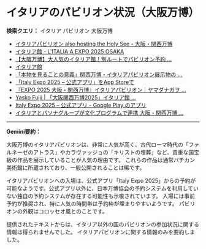 # イタリアのパビリオン状況（大阪万博）

**検索クエリ：** イタリア パビリオン 大阪万博

- [イタリアパビリオン also hosting the Holy See - 大阪・関西万博](https://www.expo2025.or.jp/official-participant/italy/)
- [イタリア館 - L'ITALIA A EXPO 2025 OSAKA](https://www.italyexpo2025osaka.it/ja/itariaguan)
- [【大阪万博】大人気のイタリア館！別ルートでパビリオン予約 ...](https://ameblo.jp/photolife-memorial/entry-12895866665.html)
- [イタリア館](https://www.italyexpo2025osaka.it/ja)
- [「本物を見ることの意義」関西万博・イタリアパビリオン展示物の ...](https://news.yahoo.co.jp/articles/1f095a575d9b62fd1c0049dfde65292399461d75)
- [「Italy Expo 2025 – 公式アプリ」をApp Storeで](https://apps.apple.com/jp/app/italy-expo-2025-%E5%85%AC%E5%BC%8F%E3%82%A2%E3%83%97%E3%83%AA/id6744029374)
- [『EXPO 2025 大阪・関西万博』イタリアパビリオン｜ヤマダナガヲ ...](https://note.com/yamada_tourist/n/n8e18f9e7de68)
- [Yasko Fujii | 「大阪関西万博2025」イタリア館 ...](https://www.instagram.com/p/DFHEPRihcB2/)
- [Italy Expo 2025 – 公式アプリ - Google Play のアプリ](https://play.google.com/store/apps/details?id=it.expo.osaka&hl=ja)
- [イタリアとパソナグループが文化プログラムで連携 大阪・関西万博 ...](https://www.pasonagroup.co.jp/news/index112.html?itemid=5318&dispmid=798)


---

**Gemini要約：**

大阪万博のイタリアパビリオンは、非常に人気が高く、古代ローマ時代の「ファルネーゼのアトラス」やカラヴァッジョの「キリストの埋葬」など、貴重な国宝級の作品を展示していることが人気の理由です。  これらの作品は通常バチカン美術館に所蔵されており、一般公開されることは稀です。

イタリアパビリオンへの入場は、公式アプリ「Italy Expo 2025」からの予約が可能なようです。公式アプリ以外に、日本万博協会の予約システムを利用していない独自の予約システムが存在する可能性も示唆されています。  入場には事前予約が推奨され、特に人気の時間帯は予約枠が埋まりやすいようです。  パビリオンの外観はコロッセオ風とのことです。


提供されたテキストからは、イタリア以外の国のパビリオンの参加状況に関する情報は得られませんでした。  イタリアパビリオンに関する情報のみを要約しました。


